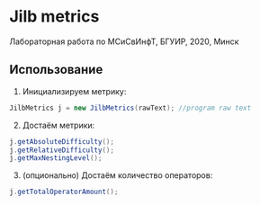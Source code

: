# Jilb metrics
Лабораторная работа по МСиСвИнфТ, БГУИР, 2020, Минск
## Использование
1. Инициализируем метрику:
```Java
JilbMetrics j = new JilbMetrics(rawText); //program raw text
```
2. Достаём метрики:
```Java
j.getAbsoluteDifficulty();
j.getRelativeDifficulty();
j.getMaxNestingLevel();
```
3. (опционально) Достаём количество операторов:
```Java
j.getTotalOperatorAmount();
```
